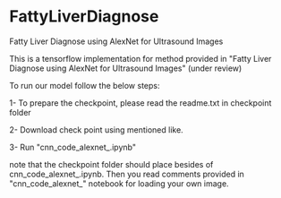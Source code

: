 # FattyLiverDiagnose
Fatty Liver Diagnose using AlexNet for Ultrasound Images

This is a tensorflow implementation for method provided in
"Fatty Liver Diagnose using AlexNet for Ultrasound Images" (under review)

To run our model follow the below steps:

1- To prepare the checkpoint, please read the readme.txt in checkpoint folder

2- Download check point using mentioned like.

3- Run "cnn_code_alexnet_.ipynb"

note that the checkpoint folder should place besides of cnn_code_alexnet_.ipynb. Then you read comments provided in "cnn_code_alexnet_" notebook for loading your own image.






